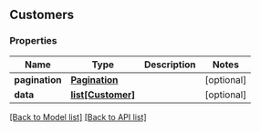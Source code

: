 ## Customers

### Properties
Name | Type | Description | Notes
------------ | ------------- | ------------- | -------------
**pagination** | [**Pagination**](#Pagination) |  | [optional] 
**data** | [**list[Customer]**](#Customer) |  | [optional] 

[[Back to Model list]](#documentation-for-models) [[Back to API list]](#documentation-for-api-endpoints)


